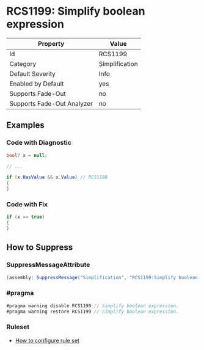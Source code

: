 # RCS1199: Simplify boolean expression

Property | Value
--- | ---
Id|RCS1199
Category|Simplification
Default Severity|Info
Enabled by Default|yes
Supports Fade\-Out|no
Supports Fade\-Out Analyzer|no

## Examples

### Code with Diagnostic

```csharp
bool? x = null;

// ...

if (x.HasValue && x.Value) // RCS1199
{
}
```

### Code with Fix

```csharp
if (x == true)
{
}
```

## How to Suppress

### SuppressMessageAttribute

```csharp
[assembly: SuppressMessage("Simplification", "RCS1199:Simplify boolean expression.", Justification = "<Pending>")]
```

### \#pragma

```csharp
#pragma warning disable RCS1199 // Simplify boolean expression.
#pragma warning restore RCS1199 // Simplify boolean expression.
```

### Ruleset

* [How to configure rule set](../HowToConfigureAnalyzers.md)
